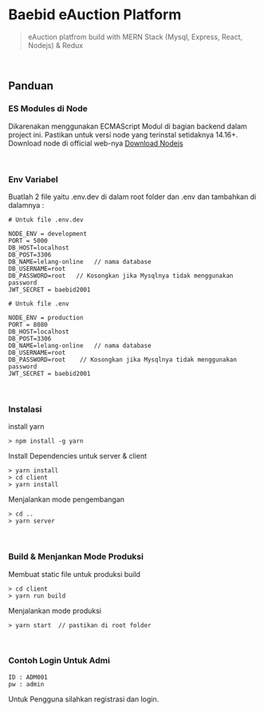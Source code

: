# Baebid eAuction Platform

> eAuction platfrom build with MERN Stack (Mysql, Express, React, Nodejs) & Redux

<br>

## Panduan

### ES Modules di Node

Dikarenakan menggunakan ECMAScript Modul di bagian backend dalam project ini. Pastikan untuk versi node yang terinstal setidaknya 14.16+. Download node di official web-nya [Download Nodejs](https://nodejs.org/en/download/)

<br/>

### Env Variabel

Buatlah 2 file yaitu .env.dev di dalam root folder dan .env dan tambahkan di dalamnya :

```
# Untuk file .env.dev

NODE_ENV = development
PORT = 5000
DB_HOST=localhost
DB_POST=3306
DB_NAME=lelang-online   // nama database
DB_USERNAME=root
DB_PASSWORD=root   // Kosongkan jika Mysqlnya tidak menggunakan password
JWT_SECRET = baebid2001

```

```
# Untuk file .env

NODE_ENV = production
PORT = 8080
DB_HOST=localhost
DB_POST=3306
DB_NAME=lelang-online   // nama database
DB_USERNAME=root
DB_PASSWORD=root    // Kosongkan jika Mysqlnya tidak menggunakan password
JWT_SECRET = baebid2001

```

<br/>

### Instalasi

install yarn

```
> npm install -g yarn
```

Install Dependencies untuk server & client

```
> yarn install
> cd client
> yarn install
```

Menjalankan mode pengembangan

```
> cd ..
> yarn server
```

<br/>

### Build & Menjankan Mode Produksi

Membuat static file untuk produksi build

```
> cd client
> yarn run build
```

Menjalankan mode produksi

```
> yarn start  // pastikan di root folder
```

<br/>

### Contoh Login Untuk Admi

```
ID : ADM001
pw : admin
```

Untuk Pengguna silahkan registrasi dan login.
